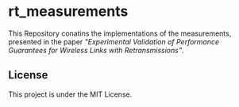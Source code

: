 # rt_measurements
This Repository conatins the implementations of the measurements, presented in the paper _"Experimental Validation of Performance Guarantees for Wireless Links with Retransmissions"_.



## License
This project is under the MIT License.
